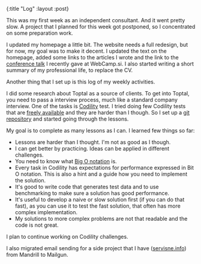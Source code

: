 {:title "Log"
 :layout :post}

This was my first week as an independent consultant. And it went pretty slow. A
project that I planned for this week got postponed, so I concentrated on some
preparation work.

I updated my homepage a little bit. The website needs a full redesign, but for
now, my goal was to make it decent. I updated the text on the homepage, added
some links to the articles I wrote and the link to the [conference talk](http://video.webcamp.si/wc2016_stricevic_supercharged_feature_flags/)
I recently gave at WebCamp.si. I also started writing a short summary of my
professional life, to replace the CV.

Another thing that I set up is this log of my weekly activities.

I did some research about Toptal as a source of clients. To get into Toptal, you
need to pass a interview process, much like a standard company interview. One of
the tasks is [Codility](https://codility.com/) test. I tried doing few Codility
tests that are [freely available](https://codility.com/programmers/lessons/) and
they are harder than I though. So I set up a [git repository](https://github.com/strika/codility)
and started going through the lessons.

My goal is to complete as many lessons as I can. I learned few things so far:

- Lessons are harder than I thought. I'm not as good as I though.
- I can get better by practicing. Ideas can be applied in different
  challenges.
- You need to know what [Big O notation](https://en.wikipedia.org/wiki/Big_O_notation) is.
- Every task in Codility has expectations for performance expressed in Bit O
  notation. This is also a hint and a guide how you need to implement the solution.
- It's good to write code that generates test data and to use benchmarking to
  make sure a solution has good performance.
- It's useful to develop a naive or slow solution first (if you can do that
  fast), as you can use it to test the fast solution, that often has more
  complex implementation.
- My solutions to more complex problems are not that readable and the code is
  not great.

I plan to continue working on Codility challenges.

I also migrated email sending for a side project that I have
([servisne.info](http://servisne.info)) from Mandrill to Mailgun.
